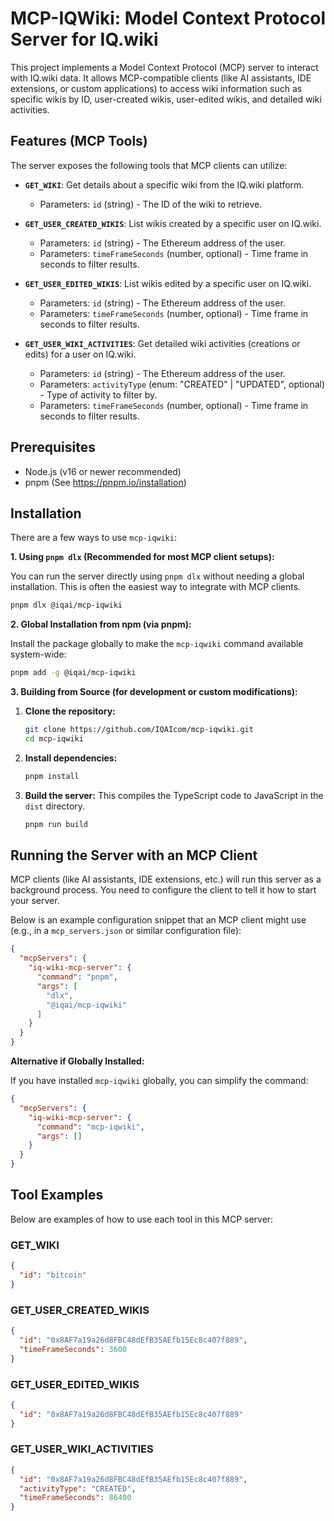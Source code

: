 # MCP-IQWiki: Model Context Protocol Server for IQ.wiki

This project implements a Model Context Protocol (MCP) server to interact with IQ.wiki data. It allows MCP-compatible clients (like AI assistants, IDE extensions, or custom applications) to access wiki information such as specific wikis by ID, user-created wikis, user-edited wikis, and detailed wiki activities.

## Features (MCP Tools)

The server exposes the following tools that MCP clients can utilize:

* **`GET_WIKI`**: Get details about a specific wiki from the IQ.wiki platform.
  * Parameters: `id` (string) - The ID of the wiki to retrieve.

* **`GET_USER_CREATED_WIKIS`**: List wikis created by a specific user on IQ.wiki.
  * Parameters: `id` (string) - The Ethereum address of the user.
  * Parameters: `timeFrameSeconds` (number, optional) - Time frame in seconds to filter results.

* **`GET_USER_EDITED_WIKIS`**: List wikis edited by a specific user on IQ.wiki.
  * Parameters: `id` (string) - The Ethereum address of the user.
  * Parameters: `timeFrameSeconds` (number, optional) - Time frame in seconds to filter results.

* **`GET_USER_WIKI_ACTIVITIES`**: Get detailed wiki activities (creations or edits) for a user on IQ.wiki.
  * Parameters: `id` (string) - The Ethereum address of the user.
  * Parameters: `activityType` (enum: "CREATED" | "UPDATED", optional) - Type of activity to filter by.
  * Parameters: `timeFrameSeconds` (number, optional) - Time frame in seconds to filter results.

## Prerequisites

* Node.js (v16 or newer recommended)
* pnpm (See <https://pnpm.io/installation>)

## Installation

There are a few ways to use `mcp-iqwiki`:

**1. Using `pnpm dlx` (Recommended for most MCP client setups):**

   You can run the server directly using `pnpm dlx` without needing a global installation. This is often the easiest way to integrate with MCP clients.

   ```bash
   pnpm dlx @iqai/mcp-iqwiki
   ```

**2. Global Installation from npm (via pnpm):**

   Install the package globally to make the `mcp-iqwiki` command available system-wide:

   ```bash
   pnpm add -g @iqai/mcp-iqwiki
   ```

**3. Building from Source (for development or custom modifications):**

   1. **Clone the repository:**

      ```bash
      git clone https://github.com/IQAIcom/mcp-iqwiki.git
      cd mcp-iqwiki
      ```

   2. **Install dependencies:**

      ```bash
      pnpm install
      ```

   3. **Build the server:**
      This compiles the TypeScript code to JavaScript in the `dist` directory.

      ```bash
      pnpm run build
      ```

## Running the Server with an MCP Client

MCP clients (like AI assistants, IDE extensions, etc.) will run this server as a background process. You need to configure the client to tell it how to start your server.

Below is an example configuration snippet that an MCP client might use (e.g., in a `mcp_servers.json` or similar configuration file):

```json
{
  "mcpServers": {
    "iq-wiki-mcp-server": {
      "command": "pnpm",
      "args": [
        "dlx",
        "@iqai/mcp-iqwiki"
      ]
    }
  }
}
```

**Alternative if Globally Installed:**

If you have installed `mcp-iqwiki` globally, you can simplify the command:

```json
{
  "mcpServers": {
    "iq-wiki-mcp-server": {
      "command": "mcp-iqwiki",
      "args": []
    }
  }
}
```

## Tool Examples

Below are examples of how to use each tool in this MCP server:

### GET_WIKI

```json
{
  "id": "bitcoin"
}
```

### GET_USER_CREATED_WIKIS

```json
{
  "id": "0x8AF7a19a26d8FBC48dEfB35AEfb15Ec8c407f889",
  "timeFrameSeconds": 3600
}
```

### GET_USER_EDITED_WIKIS

```json
{
  "id": "0x8AF7a19a26d8FBC48dEfB35AEfb15Ec8c407f889"
}
```

### GET_USER_WIKI_ACTIVITIES

```json
{
  "id": "0x8AF7a19a26d8FBC48dEfB35AEfb15Ec8c407f889",
  "activityType": "CREATED",
  "timeFrameSeconds": 86400
}
```
